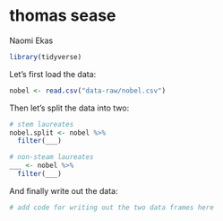 thomas sease
================
Naomi Ekas

``` r
library(tidyverse)
```

Let’s first load the data:

``` r
nobel <- read.csv("data-raw/nobel.csv")
```

Then let’s split the data into two:

``` r
# stem laureates
nobel.split <- nobel %>%
  filter(___)

# non-steam laureates
___ <- nobel %>%
  filter(___)
```

And finally write out the data:

``` r
# add code for writing out the two data frames here
```
